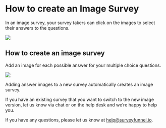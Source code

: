 # How to create an Image Survey

In an image survey, your survey takers can click on the images to select their answers to the questions.

![](https://d33v4339jhl8k0.cloudfront.net/docs/assets/53974d6ce4b0c76107b109d1/images/598393ee042863033a1ba0e8/file-gEFBjKaqUh.jpg)

## How to create an image survey

Add an image for each possible answer for your multiple choice questions.

![](https://d33v4339jhl8k0.cloudfront.net/docs/assets/53974d6ce4b0c76107b109d1/images/598397de042863033a1ba10e/file-9TfuN0sifB.png)

Adding answer images to a new survey automatically creates an image survey.

If you have an existing survey that you want to switch to the new image version, let us know via chat or on the help desk and we’re happy to help you.

If you have any questions, please let us know at [help@surveyfunnel.io](mailto:mailto:help@surveyfunnel.io).

